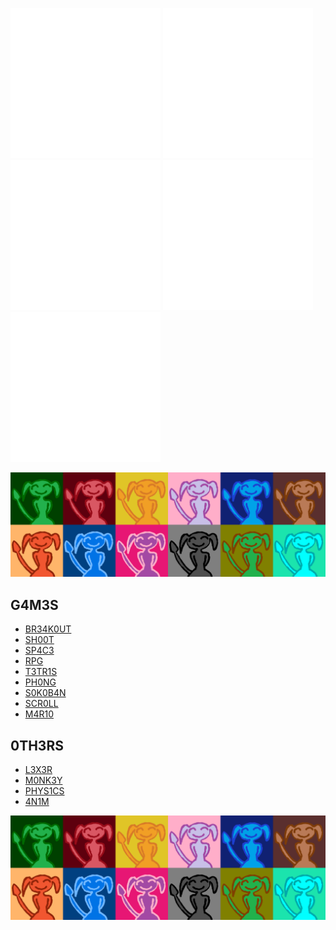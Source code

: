 ![](https://raw.githubusercontent.com/4v0v/4v0v/03a3268e308813e0684e916590a80b046ff3bf71/image.svg)
![](https://raw.githubusercontent.com/4v0v/4v0v/03a3268e308813e0684e916590a80b046ff3bf71/image.svg)
![](https://raw.githubusercontent.com/4v0v/4v0v/03a3268e308813e0684e916590a80b046ff3bf71/image.svg)
![](https://raw.githubusercontent.com/4v0v/4v0v/03a3268e308813e0684e916590a80b046ff3bf71/image.svg)
![](https://raw.githubusercontent.com/4v0v/4v0v/03a3268e308813e0684e916590a80b046ff3bf71/image.svg)


![](./avatar_wall.png)

## G4M3S

- <a href="https://github.com/4v0v/br34k0ut"> BR34K0UT</a>
- <a href="https://github.com/4v0v/sh00t"> SH00T </a>
- <a href="https://github.com/4v0v/sp4c3"> SP4C3 </a>
- <a href="https://github.com/4v0v/rpg"> RPG </a>
- <a href="https://github.com/4v0v/t3tr1s"> T3TR1S </a>
- <a href="https://github.com/4v0v/ph0ng"> PH0NG </a>
- <a href="https://github.com/4v0v/s0k0b4n"> S0K0B4N </a>
- <a href="https://github.com/4v0v/scr0ll"> SCR0LL </a>
- <a href="https://github.com/4v0v/m4r10"> M4R10 </a>

## 0TH3RS

- <a href="https://github.com/4v0v/l3x3r"> L3X3R </a>
- <a href="https://github.com/4v0v/m0nk3y"> M0NK3Y </a>
- <a href="https://github.com/4v0v/phys1cs"> PHYS1CS </a>
- <a href="https://github.com/4v0v/4n1m"> 4N1M </a>

![](./avatar_wall.png)
